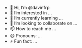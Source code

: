 - 👋 Hi, I’m @davinfrp
- 👀 I’m interested in ...
- 🌱 I’m currently learning ...
- 💞️ I’m looking to collaborate on ...
- 📫 How to reach me ...
- 😄 Pronouns: ...
- ⚡ Fun fact: ...

<!---
davinfrp/davinfrp is a ✨ special ✨ repository because its `README.md` (this file) appears on your GitHub profile.
You can click the Preview link to take a look at your changes.
--->
